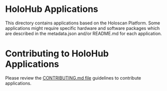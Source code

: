 # HoloHub Applications

This directory contains applications based on the Holoscan Platform.
Some applications might require specific hardware and software packages which are described in the 
metadata.json and/or README.md for each application.

# Contributing to HoloHub Applications

Please review the [CONTRIBUTING.md file](https://github.com/nvidia-holoscan/holohub/blob/main/CONTRIBUTING.md) guidelines to contribute applications.
